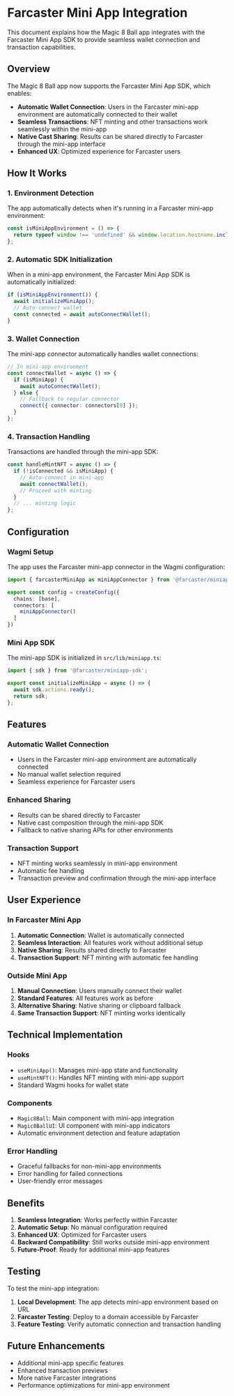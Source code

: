 # Farcaster Mini App Integration

This document explains how the Magic 8 Ball app integrates with the Farcaster Mini App SDK to provide seamless wallet connection and transaction capabilities.

## Overview

The Magic 8 Ball app now supports the Farcaster Mini App SDK, which enables:

- **Automatic Wallet Connection**: Users in the Farcaster mini-app environment are automatically connected to their wallet
- **Seamless Transactions**: NFT minting and other transactions work seamlessly within the mini-app
- **Native Cast Sharing**: Results can be shared directly to Farcaster through the mini-app interface
- **Enhanced UX**: Optimized experience for Farcaster users

## How It Works

### 1. Environment Detection

The app automatically detects when it's running in a Farcaster mini-app environment:

```typescript
const isMiniAppEnvironment = () => {
  return typeof window !== 'undefined' && window.location.hostname.includes('farcaster.xyz');
};
```

### 2. Automatic SDK Initialization

When in a mini-app environment, the Farcaster Mini App SDK is automatically initialized:

```typescript
if (isMiniAppEnvironment()) {
  await initializeMiniApp();
  // Auto-connect wallet
  const connected = await autoConnectWallet();
}
```

### 3. Wallet Connection

The mini-app connector automatically handles wallet connections:

```typescript
// In mini-app environment
const connectWallet = async () => {
  if (isMiniApp) {
    await autoConnectWallet();
  } else {
    // Fallback to regular connector
    connect({ connector: connectors[0] });
  }
};
```

### 4. Transaction Handling

Transactions are handled through the mini-app SDK:

```typescript
const handleMintNFT = async () => {
  if (!isConnected && isMiniApp) {
    // Auto-connect in mini-app
    await connectWallet();
    // Proceed with minting
  }
  // ... minting logic
};
```

## Configuration

### Wagmi Setup

The app uses the Farcaster mini-app connector in the Wagmi configuration:

```typescript
import { farcasterMiniApp as miniAppConnector } from '@farcaster/miniapp-wagmi-connector'

export const config = createConfig({
  chains: [base],
  connectors: [
    miniAppConnector()
  ]
})
```

### Mini App SDK

The mini-app SDK is initialized in `src/lib/miniapp.ts`:

```typescript
import { sdk } from '@farcaster/miniapp-sdk';

export const initializeMiniApp = async () => {
  await sdk.actions.ready();
  return sdk;
};
```

## Features

### Automatic Wallet Connection

- Users in the Farcaster mini-app environment are automatically connected
- No manual wallet selection required
- Seamless experience for Farcaster users

### Enhanced Sharing

- Results can be shared directly to Farcaster
- Native cast composition through the mini-app SDK
- Fallback to native sharing APIs for other environments

### Transaction Support

- NFT minting works seamlessly in mini-app environment
- Automatic fee handling
- Transaction preview and confirmation through the mini-app interface

## User Experience

### In Farcaster Mini App

1. **Automatic Connection**: Wallet is automatically connected
2. **Seamless Interaction**: All features work without additional setup
3. **Native Sharing**: Results shared directly to Farcaster
4. **Transaction Support**: NFT minting with automatic fee handling

### Outside Mini App

1. **Manual Connection**: Users manually connect their wallet
2. **Standard Features**: All features work as before
3. **Alternative Sharing**: Native sharing or clipboard fallback
4. **Same Transaction Support**: NFT minting works identically

## Technical Implementation

### Hooks

- `useMiniApp()`: Manages mini-app state and functionality
- `useMintNFT()`: Handles NFT minting with mini-app support
- Standard Wagmi hooks for wallet state

### Components

- `Magic8Ball`: Main component with mini-app integration
- `Magic8BallUI`: UI component with mini-app indicators
- Automatic environment detection and feature adaptation

### Error Handling

- Graceful fallbacks for non-mini-app environments
- Error handling for failed connections
- User-friendly error messages

## Benefits

1. **Seamless Integration**: Works perfectly within Farcaster
2. **Automatic Setup**: No manual configuration required
3. **Enhanced UX**: Optimized for Farcaster users
4. **Backward Compatibility**: Still works outside mini-app environment
5. **Future-Proof**: Ready for additional mini-app features

## Testing

To test the mini-app integration:

1. **Local Development**: The app detects mini-app environment based on URL
2. **Farcaster Testing**: Deploy to a domain accessible by Farcaster
3. **Feature Testing**: Verify automatic connection and transaction handling

## Future Enhancements

- Additional mini-app specific features
- Enhanced transaction previews
- More native Farcaster integrations
- Performance optimizations for mini-app environment 